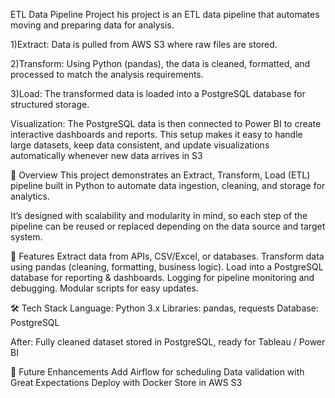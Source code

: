 ETL Data Pipeline Project
his project is an ETL data pipeline that automates moving and preparing data for analysis.

1)Extract: Data is pulled from AWS S3 where raw files are stored.

2)Transform: Using Python (pandas), the data is cleaned, formatted, and processed to match the analysis requirements.

3)Load: The transformed data is loaded into a PostgreSQL database for structured storage.

 Visualization: The PostgreSQL data is then connected to Power BI to create interactive dashboards and reports.
This setup makes it easy to handle large datasets, keep data consistent, and update visualizations automatically whenever new data arrives in S3

📌 Overview
This project demonstrates an Extract, Transform, Load (ETL) pipeline built in Python to automate data ingestion, cleaning, and storage for analytics.

It’s designed with scalability and modularity in mind, so each step of the pipeline can be reused or replaced depending on the data source and target system.

🚀 Features
Extract data from APIs, CSV/Excel, or databases.
Transform data using pandas (cleaning, formatting, business logic).
Load into a PostgreSQL database for reporting & dashboards.
Logging for pipeline monitoring and debugging.
Modular scripts for easy updates.

🛠 Tech Stack
Language: Python 3.x
Libraries: pandas, requests
Database: PostgreSQL


After: Fully cleaned dataset stored in PostgreSQL, ready for Tableau / Power BI

🌟 Future Enhancements
Add Airflow for scheduling
Data validation with Great Expectations
Deploy with Docker
Store in AWS S3 



